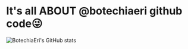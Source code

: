 # It's all ABOUT @botechiaeri github code😜


![BotechiaEri's GitHub stats](https://github-readme-stats.vercel.app/api?username=botechiaeri&theme=radical&show_icons=true&count_private=true)
